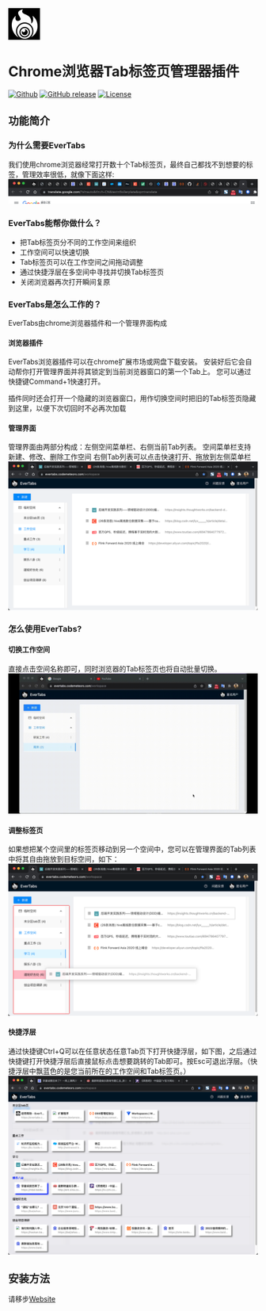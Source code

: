 <img src="src/assets/img/icon-128.png" width="64"/>

# Chrome浏览器Tab标签页管理器插件

[![Github](https://img.shields.io/github/stars/codemeteors/evertabs-extension?logo=github&style=flat)](https://github.com/codemeteors/evertabs-extension)
[![GitHub release](https://img.shields.io/github/release/codemeteors/evertabs-extension.svg)](https://github.com/codemeteors/evertabs-extension/releases)
[![License](https://img.shields.io/badge/License-Apache%202.0-blue.svg)](https://opensource.org/licenses/Apache-2.0)
## 功能简介

### 为什么需要EverTabs
我们使用chrome浏览器经常打开数十个Tab标签页，最终自己都找不到想要的标签，管理效率很低，就像下面这样:
![avatar](img/infoflow%202022-03-17%2008-04-10.png)

### EverTabs能帮你做什么？
- 把Tab标签页分不同的工作空间来组织
- 工作空间可以快速切换
- Tab标签页可以在工作空间之间拖动调整
- 通过快捷浮层在多空间中寻找并切换Tab标签页
- 关闭浏览器再次打开瞬间复原

### EverTabs是怎么工作的？
EverTabs由chrome浏览器插件和一个管理界面构成
#### 浏览器插件
EverTabs浏览器插件可以在chrome扩展市场或网盘下载安装。
安装好后它会自动帮你打开管理界面并将其锁定到当前浏览器窗口的第一个Tab上。
您可以通过快捷键Command+1快速打开。

插件同时还会打开一个隐藏的浏览器窗口，用作切换空间时把旧的Tab标签页隐藏到这里，以便下次切回时不必再次加载

#### 管理界面
管理界面由两部分构成：左侧空间菜单栏、右侧当前Tab列表。
空间菜单栏支持新建、修改、删除工作空间
右侧Tab列表可以点击快速打开、拖放到左侧菜单栏
![avatar](img/infoflow%202022-03-17%2008-26-20.png)

### 怎么使用EverTabs?
#### 切换工作空间
直接点击空间名称即可，同时浏览器的Tab标签页也将自动批量切换。
![avatar](img/evertabs_demo.gif)

#### 调整标签页
如果想把某个空间里的标签页移动到另一个空间中，您可以在管理界面的Tab列表中将其自由拖放到目标空间，如下：
![avatar](img/infoflow%202022-03-17%2008-50-58.png)

#### 快捷浮层
通过快捷键Ctrl+Q可以在任意状态任意Tab页下打开快捷浮层，如下图，之后通过快捷键打开快捷浮层后直接鼠标点击想要跳转的Tab即可。按Esc可退出浮层。（快捷浮层中飘蓝色的是您当前所在的工作空间和Tab标签页。）
![avatar](img/infoflow%202022-03-17%2009-01-14.png)

## 安装方法
请移步[Website](https://evertabs.codemeteors.com)
